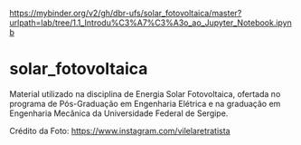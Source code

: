 https://mybinder.org/v2/gh/dbr-ufs/solar_fotovoltaica/master?urlpath=lab/tree/1.1_Introdu%C3%A7%C3%A3o_ao_Jupyter_Notebook.ipynb

# solar_fotovoltaica
Material utilizado na disciplina de Energia Solar Fotovoltaica, ofertada no programa de Pós-Graduação em Engenharia Elétrica e na graduação em Engenharia Mecânica da Universidade Federal de Sergipe.

Crédito da Foto: https://www.instagram.com/vilelaretratista

